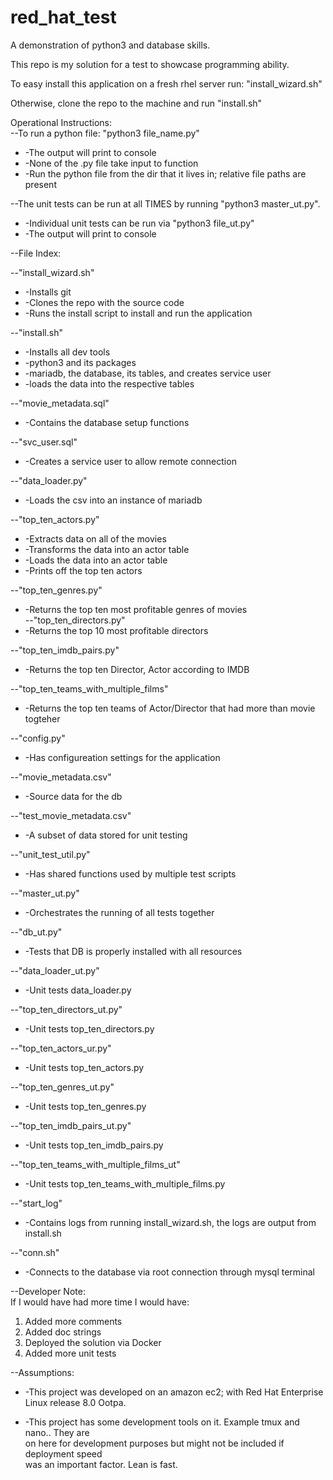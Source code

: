 # red_hat_test  
A demonstration of python3 and database skills.   

This repo is my solution for a test to showcase programming ability.  

To easy install this application on a fresh rhel server run: "install_wizard.sh"  

Otherwise, clone the repo to the machine and run "install.sh"  

Operational Instructions:  
--To run a python file: "python3 file_name.py"  
-  -The output will print to console  
-  -None of the .py file take input to function  
-  -Run the python file from the dir that it lives in; relative file paths are present    
    
--The unit tests can be run at all TIMES by running "python3 master_ut.py".    
-  -Individual unit tests can be run via "python3 file_ut.py"   
-  -The output will print to console  

--File Index:  

--"install_wizard.sh" 
-  -Installs git  
-  -Clones the repo with the source code  
-  -Runs the install script to install and run the application


--"install.sh" 
-  -Installs all dev tools  
-  -python3 and its packages  
-  -mariadb, the database, its tables, and creates service user  
-  -loads the data into the respective tables  


--"movie_metadata.sql"
-  -Contains the database setup functions  


--"svc_user.sql"
-  -Creates a service user to allow remote connection  


--"data_loader.py"
-  -Loads the csv into an instance of mariadb  


--"top_ten_actors.py"
-  -Extracts data on all of the movies  
-  -Transforms the data into an actor table  
-  -Loads the data into an actor table  
-  -Prints off the top ten actors  


--"top_ten_genres.py" 
-  -Returns the top ten most profitable genres of movies  
--"top_ten_directors.py"
-  -Returns the top 10 most profitable directors  


--"top_ten_imdb_pairs.py"
-  -Returns the top ten Director, Actor according to IMDB  


--"top_ten_teams_with_multiple_films" 
-  -Returns the top ten teams of Actor/Director that had more than movie togteher  


--"config.py" 
-  -Has configureation settings for the application  


--"movie_metadata.csv" 
-  -Source data for the db  


--"test_movie_metadata.csv" 
-  -A subset of data stored for unit testing  


--"unit_test_util.py" 
-  -Has shared functions used by multiple test scripts  


--"master_ut.py" 
-  -Orchestrates the running of all tests together  


--"db_ut.py" 
-  -Tests that DB is properly installed with all resources  


--"data_loader_ut.py" 
- -Unit tests data_loader.py  


--"top_ten_directors_ut.py" 
-  -Unit tests top_ten_directors.py  


--"top_ten_actors_ur.py" 
-  -Unit tests top_ten_actors.py  


--"top_ten_genres_ut.py" 
-  -Unit tests top_ten_genres.py  


--"top_ten_imdb_pairs_ut.py" 
-  -Unit tests top_ten_imdb_pairs.py 


--"top_ten_teams_with_multiple_films_ut" 
-  -Unit tests top_ten_teams_with_multiple_films.py  


--"start_log" 
-  -Contains logs from running install_wizard.sh, the logs are output from install.sh  


--"conn.sh" 
-  -Connects to the database via root connection through mysql terminal  
  
--Developer Note:  
If I would have had more time I would have:  
1. Added more comments  
2. Added doc strings  
3. Deployed the solution via Docker  
4. Added more unit tests  
          
--Assumptions:  
-  -This project was developed on an amazon ec2; with Red Hat Enterprise Linux release 8.0 Ootpa.  

-  -This project has some development tools on it. Example tmux and nano.. They are   
    on here for development purposes but might not be included if deployment speed  
    was an important factor. Lean is fast.  
    

  
